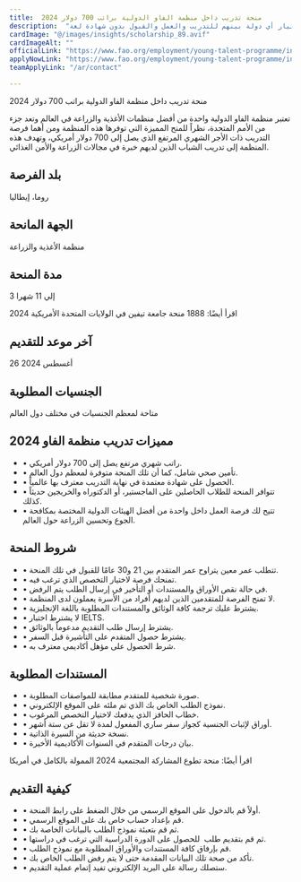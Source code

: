 ```yaml
---
title:  منحة تدريب داخل منظمة الفاو الدولية براتب 700 دولار 2024 
description:  "تدريب وفرص عمل ممولة من الأمم المتحدة في 194 دولة حول العالم يمكنك اختيار أي دولة بينهم للتدريب والعمل والقبول بدون شهادة لغة" 
cardImage: "@/images/insights/scholarship_89.avif" 
cardImageAlt: "" 
officialLink: "https://www.fao.org/employment/young-talent-programme/internship-programme/en" 
applyNowLink: "https://www.fao.org/employment/young-talent-programme/internship-programme/en" 
teamApplyLink: "/ar/contact"

---
```


منحة تدريب داخل منظمة الفاو الدولية براتب 700 دولار 2024

تعتبر منظمة الفاو الدولية واحدة من أفضل منظمات الأغذية والزراعة في العالم وتعد جزء من الأمم المتحدة، نظراً للمنح المميزة التي توفرها هذه المنظمة ومن أهما فرصة التدريب ذات الأجر الشهري المرتفع الذي يصل إلى 700 دولار أمريكي، وتهدف هذه المنظمة إلى تدريب الشباب الذين لديهم خبرة في مجالات الزراعة والأمن الغذائي.

## بلد الفرصة

روما، إيطاليا

## الجهة المانحة

منظمة الأغذية والزراعة

## مدة المنحة

3 إلي 11 شهرا

اقرأ أيضًا: 1888 منحة جامعة تيفين في الولايات المتحدة الأمريكية 2024

## آخر موعد للتقديم

26 أغسطس 2024

## الجنسيات المطلوبة

متاحة لمعظم الجنسيات في مختلف دول العالم

## مميزات تدريب منظمة الفاو 2024

- • راتب شهري مرتفع يصل إلى 700 دولار أمريكي.
- • تأمين صحي شامل، كما أن تلك المنحة متوفرة لمعظم دول العالم.
- • الحصول على شهادة معتمدة في نهاية التدريب معترف بها عالمياً.
- • تتوافر المنحة للطلاب الحاصلين على الماجستير، أو الدكتوراه والخريجين حديثاً كذلك.
- • تتيح لك فرصة العمل داخل واحدة من أفضل الهيئات الدولية المختصة بمكافحة الجوع وتحسين الزراعة حول العالم.

## شروط المنحة

- • تتطلب عمر معين يتراوح عمر المتقدم بين 21 و30 عامًا للقبول في تلك المنحة.
- • تمنحك فرصة لاختيار التخصص الذي ترغب فيه.
- • في حالة نقص الأوراق والمستندات أو التأخير في إرسال الطلب يتم الرفض.
- • لا تمنح الفرصة للمتقدمين الذين لديهم أفراد من الأسرة يعملون لدى المنظمة.
- • يشترط عليك ترجمة كافة الوثائق والمستندات المطلوبة باللغة الإنجليزية.
- • لا يشترط اختبار IELTS.
- • يشترط إرسال طلب التقديم مدعوماً بالوثائق.
- • يشترط حصول المتقدم على التأشيرة قبل السفر.
- • شرط الحصول على مؤهل أكاديمي معترف به.

## المستندات المطلوبة

- • صورة شخصية للمتقدم مطابقة للمواصفات المطلوبة.
- • نموذج الطلب الخاص بك الذي تم ملئه على الموقع الإلكتروني.
- • خطاب الحافز الذي يدفعك لاختيار التخصص المرغوب.
- • أوراق لإثبات الجنسية كجواز سفر ساري المفعول لمدة لا تقل عن ستة أشهر.
- • نسخة حديثة من السيرة الذاتية.
- • بيان درجات المتقدم في السنوات الأكاديمية الأخيرة.

اقرأ أيضًا: منحة تطوع المشاركة المجتمعية 2024 الممولة بالكامل في أمريكا

## كيفية التقديم

- • أولاً قم بالدخول على الموقع الرسمي من خلال الضغط على رابط المنحة.
- • قم بإعداد حساب خاص بك على الموقع الرسمي.
- • ثم قم بتعبئة نموذج الطلب بالبيانات الخاصة بك.
- • ثم قم بتقديم طلب  للحصول على الدورة الدراسية التي ترغب في دراستها.
- • قم بإرفاق كافة المستندات والأوراق المطلوبة مع نموذج الطلب.
- • تأكد من صحة تلك البيانات المقدمة حتى لا يتم رفض الطلب الخاص بك.
- • ستصلك رسالة على البريد الإلكتروني تفيد إتمام عملية التقديم.

